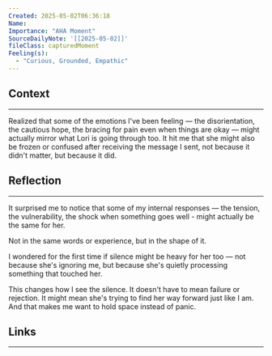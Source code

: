 ```yaml
---
Created: 2025-05-02T06:36:18
Name: 
Importance: "AHA Moment"
SourceDailyNote: '[[2025-05-02]]'
fileClass: capturedMoment
Feeling(s):
  - "Curious, Grounded, Empathic"
---
```

## Context
---
Realized that some of the emotions l've been feeling — the disorientation, the cautious hope, the bracing for pain even when things are okay — might actually mirror what Lori is going through too. It hit me that she might also be frozen or confused after receiving the message I sent, not because it didn't matter, but because it did.
## Reflection 
---
It surprised me to notice that some of my internal responses — the tension, the vulnerability, the shock when something goes well - might actually be the same for her.

Not in the same words or experience, but in the shape of it.

I wondered for the first time if silence might be heavy for her too — not because she's ignoring me, but because she's quietly processing something that touched her.

This changes how I see the silence. It doesn't have to mean failure or rejection. It might mean she's trying to find her way forward just like I am. And that makes me want to hold space instead of panic.
## Links
---

